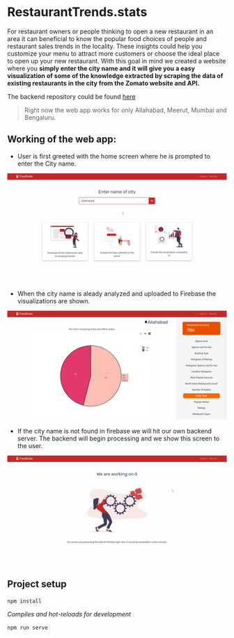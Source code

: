 # RestaurantTrends.stats

For restaurant owners or people thinking to open a new restaurant in an area it can beneficial to know the popular food choices of people and restaurant sales trends in the locality. These insights could help you customize your menu to attract more customers or choose the ideal place to open up your new restaurant. With this goal in mind we created a website where you **simply enter the city name and it will give you a easy visualization of some of the knowledge extracted by scraping the data of existing restaurants in the city from the Zomato website and API.** 

The backend repository could be found [here](https://github.com/rahul-jha98/RestaurantTrends.stats-Backend)


> Right now the web app works for only Allahabad, Meerut, Mumbai and Bengaluru. 

## Working of the web app:

- User is first greeted with the home screen where he is prompted to enter the City name.

![Home screen of the app](assets/Home.png)

- When the city name is aleady analyzed and uploaded to Firebase the visualizations are shown.

![](assets/Detail.png)

- If the city name is not found in firebase we will hit our own backend server. The backend will begin processing and we show this screen to the user.

![](assets/Processing.png)

## Project setup
```
npm install
```
*Compiles and hot-reloads for development*

```
npm run serve
```
